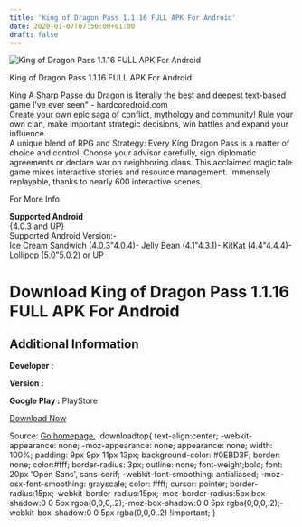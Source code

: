 ```yaml
---
title: 'King of Dragon Pass 1.1.16 FULL APK For Android'
date: 2020-01-07T07:56:00+01:00
draft: false
---
```


![King of Dragon Pass 1.1.16 FULL APK For Android](https://i0.wp.com/apkhome.net/wp-content/uploads/2017/05/King-of-Dragon-Pass-1.1.16.png "King of Dragon Pass 1.1.16 FULL APK For Android")

  

King of Dragon Pass 1.1.16 FULL APK For Android

King A Sharp Passe du Dragon is literally the best and deepest text-based game I've ever seen" - hardcoredroid.com  
Create your own epic saga of conflict, mythology and community! Rule your own clan, make important strategic decisions, win battles and expand your influence.  
A unique blend of RPG and Strategy: Every King Dragon Pass is a matter of choice and control. Choose your advisor carefully, sign diplomatic agreements or declare war on neighboring clans. This acclaimed magic tale game mixes interactive stories and resource management. Immensely replayable, thanks to nearly 600 interactive scenes.

For More Info

**Supported Android**  
{4.0.3 and UP}  
Supported Android Version:-  
Ice Cream Sandwich (4.0.3"4.0.4)- Jelly Bean (4.1"4.3.1)- KitKat (4.4"4.4.4)- Lollipop (5.0"5.0.2) or UP

Download King of Dragon Pass 1.1.16 FULL APK For Android
========================================================

Additional Information
----------------------

**Developer :**

**Version :**

**Google Play :** PlayStore

  

[Download Now](https://store4app.co/post/king-of-dragon-pass-1-1-16-full-apk-for-android_1573671857)

  
Source: [Go homepage.](https://store4app.co/post/king-of-dragon-pass-1-1-16-full-apk-for-android_1573671857) .downloadtop{ text-align:center; -webkit-appearance: none; -moz-appearance: none; appearance: none; width: 100%; padding: 9px 9px 11px 13px; background-color: #0EBD3F; border: none; color:#fff; border-radius: 3px; outline: none; font-weight;bold; font: 20px 'Open Sans', sans-serif; -webkit-font-smoothing: antialiased; -moz-osx-font-smoothing: grayscale; color: #fff; cursor: pointer; border-radius:15px;-webkit-border-radius:15px;-moz-border-radius:5px;box-shadow:0 0 5px rgba(0,0,0,.2);-moz-box-shadow:0 0 5px rgba(0,0,0,.2);-webkit-box-shadow:0 0 5px rgba(0,0,0,.2) !important; }